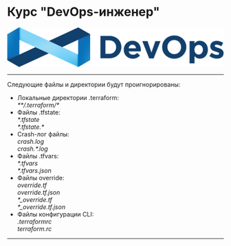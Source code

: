 # Курс "DevOps-инженер"
![header](/.assets/images/header.png)

---
Следующие файлы и директории будут проигнорированы:  
* Локальные директории .terraform:  
_\**/.terraform/\*_  
* Файлы .tfstate:  
_\*.tfstate_  
_\*.tfstate.\*_  
* Crash-лог файлы:  
_crash.log_  
_crash.\*.log_  
* Файлы .tfvars:  
_\*.tfvars_  
_\*.tfvars.json_  
* Файлы override:  
_override.tf_  
_override.tf.json_  
_\*\_override.tf_  
_\*\_override.tf.json_  
* Файлы конфигурации CLI:  
_.terraformrc_  
_terraform.rc_  
---

